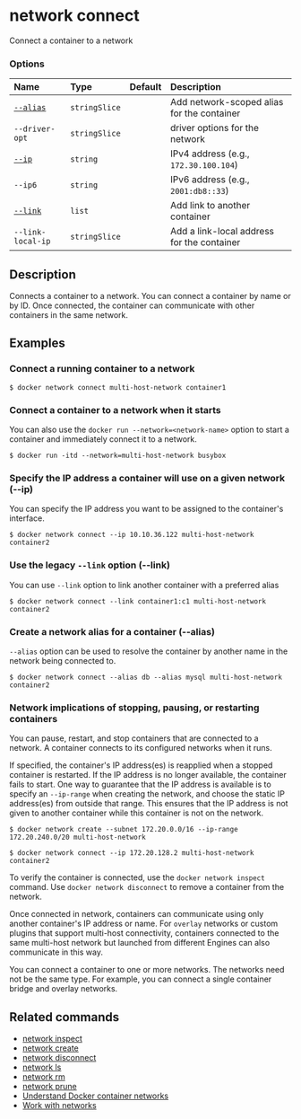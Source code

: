 # network connect

<!---MARKER_GEN_START-->
Connect a container to a network

### Options

| Name                | Type          | Default | Description                                |
|:--------------------|:--------------|:--------|:-------------------------------------------|
| [`--alias`](#alias) | `stringSlice` |         | Add network-scoped alias for the container |
| `--driver-opt`      | `stringSlice` |         | driver options for the network             |
| [`--ip`](#ip)       | `string`      |         | IPv4 address (e.g., `172.30.100.104`)      |
| `--ip6`             | `string`      |         | IPv6 address (e.g., `2001:db8::33`)        |
| [`--link`](#link)   | `list`        |         | Add link to another container              |
| `--link-local-ip`   | `stringSlice` |         | Add a link-local address for the container |


<!---MARKER_GEN_END-->

## Description

Connects a container to a network. You can connect a container by name
or by ID. Once connected, the container can communicate with other containers in
the same network.

## Examples

### Connect a running container to a network

```console
$ docker network connect multi-host-network container1
```

### Connect a container to a network when it starts

You can also use the `docker run --network=<network-name>` option to start a
container and immediately connect it to a network.

```console
$ docker run -itd --network=multi-host-network busybox
```

### <a name="ip"></a> Specify the IP address a container will use on a given network (--ip)

You can specify the IP address you want to be assigned to the container's interface.

```console
$ docker network connect --ip 10.10.36.122 multi-host-network container2
```

### <a name="link"></a> Use the legacy `--link` option (--link)

You can use `--link` option to link another container with a preferred alias

```console
$ docker network connect --link container1:c1 multi-host-network container2
```

### <a name="alias"></a> Create a network alias for a container (--alias)

`--alias` option can be used to resolve the container by another name in the network
being connected to.

```console
$ docker network connect --alias db --alias mysql multi-host-network container2
```

### Network implications of stopping, pausing, or restarting containers

You can pause, restart, and stop containers that are connected to a network.
A container connects to its configured networks when it runs.

If specified, the container's IP address(es) is reapplied when a stopped
container is restarted. If the IP address is no longer available, the container
fails to start. One way to guarantee that the IP address is available is
to specify an `--ip-range` when creating the network, and choose the static IP
address(es) from outside that range. This ensures that the IP address is not
given to another container while this container is not on the network.

```console
$ docker network create --subnet 172.20.0.0/16 --ip-range 172.20.240.0/20 multi-host-network
```

```console
$ docker network connect --ip 172.20.128.2 multi-host-network container2
```

To verify the container is connected, use the `docker network inspect` command.
Use `docker network disconnect` to remove a container from the network.

Once connected in network, containers can communicate using only another
container's IP address or name. For `overlay` networks or custom plugins that
support multi-host connectivity, containers connected to the same multi-host
network but launched from different Engines can also communicate in this way.

You can connect a container to one or more networks. The networks need not be
the same type. For example, you can connect a single container bridge and overlay
networks.

## Related commands

* [network inspect](network_inspect.md)
* [network create](network_create.md)
* [network disconnect](network_disconnect.md)
* [network ls](network_ls.md)
* [network rm](network_rm.md)
* [network prune](network_prune.md)
* [Understand Docker container networks](https://docs.docker.com/network/)
* [Work with networks](https://docs.docker.com/network/bridge/)
